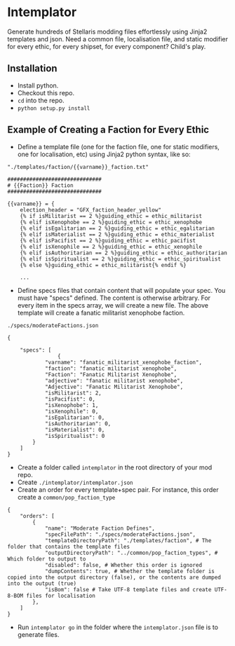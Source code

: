# Intemplator

Generate hundreds of Stellaris modding files effortlessly using Jinja2 templates and json. Need a common file, localisation file, and static modifier for every ethic, for every shipset, for every component? Child's play.

## Installation

- Install python.
- Checkout this repo.
- `cd` into the repo.
- `python setup.py install`

## Example of Creating a Faction for Every Ethic

- Define a template file (one for the faction file, one for static modifiers, one for localisation, etc) using Jinja2 python syntax, like so:

`"./templates/faction/{{varname}}_faction.txt"`
```
##############################
# {{Faction}} Faction
##############################

{{varname}} = {
	election_header = "GFX_faction_header_yellow"
	{% if isMilitarist == 2 %}guiding_ethic = ethic_militarist
	{% elif isXenophobe == 2 %}guiding_ethic = ethic_xenophobe
	{% elif isEgalitarian == 2 %}guiding_ethic = ethic_egalitarian
	{% elif isMaterialist == 2 %}guiding_ethic = ethic_materialist
	{% elif isPacifist == 2 %}guiding_ethic = ethic_pacifist
	{% elif isXenophile == 2 %}guiding_ethic = ethic_xenophile
	{% elif isAuthoritarian == 2 %}guiding_ethic = ethic_authoritarian
	{% elif isSpiritualist == 2 %}guiding_ethic = ethic_spiritualist
	{% else %}guiding_ethic = ethic_militarist{% endif %}
    
    ...
```

- Define specs files that contain content that will populate your spec. You must have "specs" defined. The content is otherwise arbitrary. For every item in the specs array, we will create a new file. The above template will create a fanatic militarist xenophobe faction.

`./specs/moderateFactions.json`
```
{
    
    "specs": [
                {
            "varname": "fanatic_militarist_xenophobe_faction",
            "faction": "fanatic militarist xenophobe",
            "Faction": "Fanatic Militarist Xenophobe",
            "adjective": "fanatic militarist xenophobe",
            "Adjective": "Fanatic Militarist Xenophobe",
            "isMilitarist": 2,
            "isPacifist": 0,
            "isXenophobe": 1,
            "isXenophile": 0,
            "isEgalitarian": 0,
            "isAuthoritarian": 0,
            "isMaterialist": 0,
            "isSpiritualist": 0
        }
    ]
}
```



- Create a folder called `intemplator` in the root directory of your mod repo.
- Create `./intemplator/intemplator.json`
- Create an order for every template+spec pair. For instance, this order create a `common/pop_faction_type`

```
{
    "orders": [
        {
            "name": "Moderate Faction Defines",
            "specFilePath": "./specs/moderateFactions.json",
            "templateDirectoryPath": "./templates/faction", # The folder that contains the template files
            "outputDirectoryPath": "../common/pop_faction_types", # Which folder to output to
            "disabled": false, # Whether this order is ignored
            "dumpContents": true, # Whether the template folder is copied into the output directory (false), or the contents are dumped into the output (true)
            "isBom": false # Take UTF-8 template files and create UTF-8-BOM files for localisation
        },
    ]
}
```

- Run `intemplator go` in the folder where the `intemplator.json` file is to generate files.

